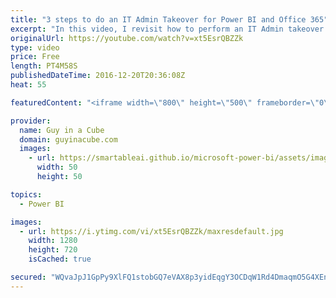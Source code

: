 ```yaml
---
title: "3 steps to do an IT Admin Takeover for Power BI and Office 365"
excerpt: "In this video, I revisit how to perform an IT Admin takeover for your tenant. This could just be a tenant that you did an individual sign up for Power BI with.  I walk through the 3 main steps to perform the takeover. Doing the takeover doesn't cost you anything. For more detail on the cost of Power"
originalUrl: https://youtube.com/watch?v=xt5EsrQBZZk
type: video
price: Free
length: PT4M58S
publishedDateTime: 2016-12-20T20:36:08Z
heat: 55

featuredContent: "<iframe width=\"800\" height=\"500\" frameborder=\"0\" src=\"https://www.youtube.com/embed/xt5EsrQBZZk\" allow=\"accelerometer; autoplay; encrypted-media; gyroscope; picture-in-picture\" allowfullscreen></iframe>"

provider:
  name: Guy in a Cube
  domain: guyinacube.com
  images:
    - url: https://smartableai.github.io/microsoft-power-bi/assets/images/organizations/guyinacube.com-50x50.jpg
      width: 50
      height: 50

topics:
  - Power BI

images:
  - url: https://i.ytimg.com/vi/xt5EsrQBZZk/maxresdefault.jpg
    width: 1280
    height: 720
    isCached: true

secured: "WQvaJpJ1GpPy9XlFQ1stobGQ7eVAX8p3yidEqgY3OCDqW1Rd4DmaqmO5G4XEn+bWQDtupuzEp0HLe5p6mzkrg7cDlrXd1bq1jVP23DNdF8aXPqPTgDi4ruGlQS2QhrBhWY4F5IDP/fl4GfskByZ5yeAER+Y5OjlpHoLHRQzpT9tJFPTrH7dW0qiZQjDa+/6ML968I29Tf2/rAtHJKmglR0Haan7XSK5/IPhWHD8EB/kl7HAGe5t8/z0AEqs+4NpEGLPS8HNsqNLU+4/+2TZn2BmiEm6Ib4YnMvbdYkEXKjFJw/pbwsUrgiuruAhQahE/clNR0JPjMa/SrWSPsCwHhT1eNg4nRZ8DvgO5ytcfJnjFZbMM1LrSkgYQiKGxKkndelqrKDeNFU+CkE/Zy7H9gw==;duz6dOXsd7mcuHrEuxcJrw=="
---
```


